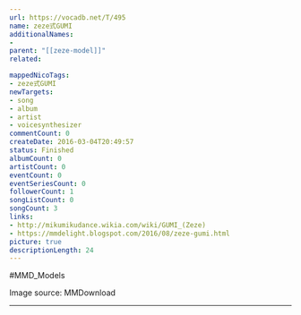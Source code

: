 ```yaml
---
url: https://vocadb.net/T/495
name: zeze式GUMI
additionalNames: 
- 
parent: "[[zeze-model]]"
related:

mappedNicoTags:
- zeze式GUMI
newTargets:
- song
- album
- artist
- voicesynthesizer
commentCount: 0
createDate: 2016-03-04T20:49:57
status: Finished
albumCount: 0
artistCount: 0
eventCount: 0
eventSeriesCount: 0
followerCount: 1
songListCount: 0
songCount: 3
links: 
- http://mikumikudance.wikia.com/wiki/GUMI_(Zeze)
- https://mmdelight.blogspot.com/2016/08/zeze-gumi.html
picture: true
descriptionLength: 24
---
```


#MMD_Models

Image source: MMDownload

---

